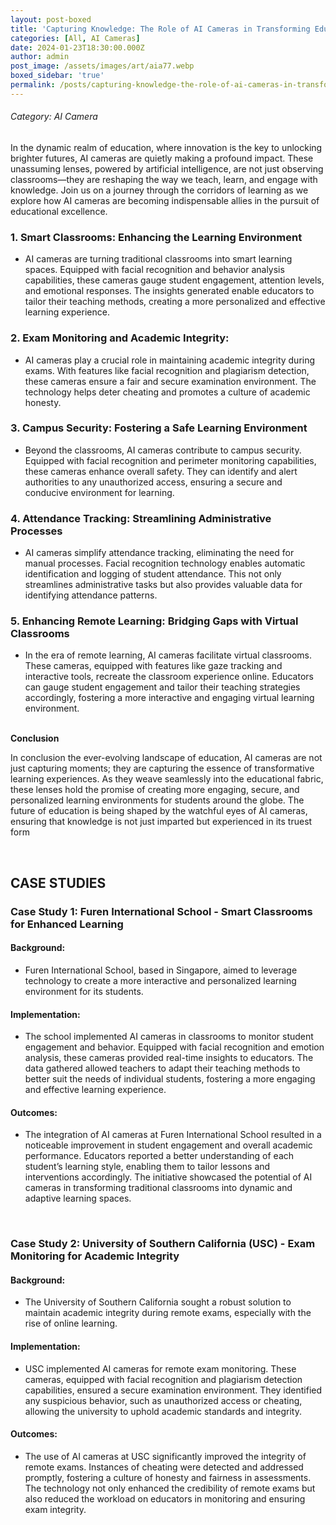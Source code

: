 ```yaml
---
layout: post-boxed
title: 'Capturing Knowledge: The Role of AI Cameras in Transforming Education'
categories: [All, AI Cameras]
date: 2024-01-23T18:30:00.000Z
author: admin
post_image: /assets/images/art/aia77.webp
boxed_sidebar: 'true'
permalink: /posts/capturing-knowledge-the-role-of-ai-cameras-in-transforming-education
---
```


###### Category: AI Camera

In the dynamic realm of education, where innovation is the key to unlocking brighter futures, AI cameras are quietly making a profound impact. These unassuming lenses, powered by artificial intelligence, are not just observing classrooms—they are reshaping the way we teach, learn, and engage with knowledge. Join us on a journey through the corridors of learning as we explore how AI cameras are becoming indispensable allies in the pursuit of educational excellence.

### 1. Smart Classrooms: Enhancing the Learning Environment

* AI cameras are turning traditional classrooms into smart learning spaces. Equipped with facial recognition and behavior analysis capabilities, these cameras gauge student engagement, attention levels, and emotional responses. The insights generated enable educators to tailor their teaching methods, creating a more personalized and effective learning experience.

### 2. Exam Monitoring and Academic Integrity:

* AI cameras play a crucial role in maintaining academic integrity during exams. With features like facial recognition and plagiarism detection, these cameras ensure a fair and secure examination environment. The technology helps deter cheating and promotes a culture of academic honesty.

### 3. Campus Security: Fostering a Safe Learning Environment

* Beyond the classrooms, AI cameras contribute to campus security. Equipped with facial recognition and perimeter monitoring capabilities, these cameras enhance overall safety. They can identify and alert authorities to any unauthorized access, ensuring a secure and conducive environment for learning.

### 4. Attendance Tracking: Streamlining Administrative Processes

* AI cameras simplify attendance tracking, eliminating the need for manual processes. Facial recognition technology enables automatic identification and logging of student attendance. This not only streamlines administrative tasks but also provides valuable data for identifying attendance patterns.

### 5. Enhancing Remote Learning: Bridging Gaps with Virtual Classrooms

* In the era of remote learning, AI cameras facilitate virtual classrooms. These cameras, equipped with features like gaze tracking and interactive tools, recreate the classroom experience online. Educators can gauge student engagement and tailor their teaching strategies accordingly, fostering a more interactive and engaging virtual learning environment.

<br>
<b>Conclusion</b>
<p>
In conclusion the ever-evolving landscape of education, AI cameras are not just capturing moments; they are capturing the essence of transformative learning experiences. As they weave seamlessly into the educational fabric, these lenses hold the promise of creating more engaging, secure, and personalized learning environments for students around the globe. The future of education is being shaped by the watchful eyes of AI cameras, ensuring that knowledge is not just imparted but experienced in its truest form
</p>

<br>

## CASE STUDIES

### Case Study 1: Furen International School - Smart Classrooms for Enhanced Learning

#### Background:

* Furen International School, based in Singapore, aimed to leverage technology to create a more interactive and personalized learning environment for its students.

#### Implementation:

* The school implemented AI cameras in classrooms to monitor student engagement and behavior. Equipped with facial recognition and emotion analysis, these cameras provided real-time insights to educators. The data gathered allowed teachers to adapt their teaching methods to better suit the needs of individual students, fostering a more engaging and effective learning experience.

#### Outcomes:

* The integration of AI cameras at Furen International School resulted in a noticeable improvement in student engagement and overall academic performance. Educators reported a better understanding of each student’s learning style, enabling them to tailor lessons and interventions accordingly. The initiative showcased the potential of AI cameras in transforming traditional classrooms into dynamic and adaptive learning spaces.

<br>

### Case Study 2: University of Southern California (USC) - Exam Monitoring for Academic Integrity

#### Background:

* The University of Southern California sought a robust solution to maintain academic integrity during remote exams, especially with the rise of online learning.

#### Implementation:

* USC implemented AI cameras for remote exam monitoring. These cameras, equipped with facial recognition and plagiarism detection capabilities, ensured a secure examination environment. They identified any suspicious behavior, such as unauthorized access or cheating, allowing the university to uphold academic standards and integrity.

#### Outcomes:

* The use of AI cameras at USC significantly improved the integrity of remote exams. Instances of cheating were detected and addressed promptly, fostering a culture of honesty and fairness in assessments. The technology not only enhanced the credibility of remote exams but also reduced the workload on educators in monitoring and ensuring exam integrity.
